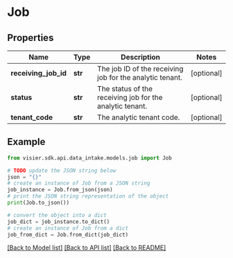 # Job


## Properties

Name | Type | Description | Notes
------------ | ------------- | ------------- | -------------
**receiving_job_id** | **str** | The job ID of the receiving job for the analytic tenant. | [optional] 
**status** | **str** | The status of the receiving job for the analytic tenant. | [optional] 
**tenant_code** | **str** | The analytic tenant code. | [optional] 

## Example

```python
from visier.sdk.api.data_intake.models.job import Job

# TODO update the JSON string below
json = "{}"
# create an instance of Job from a JSON string
job_instance = Job.from_json(json)
# print the JSON string representation of the object
print(Job.to_json())

# convert the object into a dict
job_dict = job_instance.to_dict()
# create an instance of Job from a dict
job_from_dict = Job.from_dict(job_dict)
```
[[Back to Model list]](../README.md#documentation-for-models) [[Back to API list]](../README.md#documentation-for-api-endpoints) [[Back to README]](../README.md)


